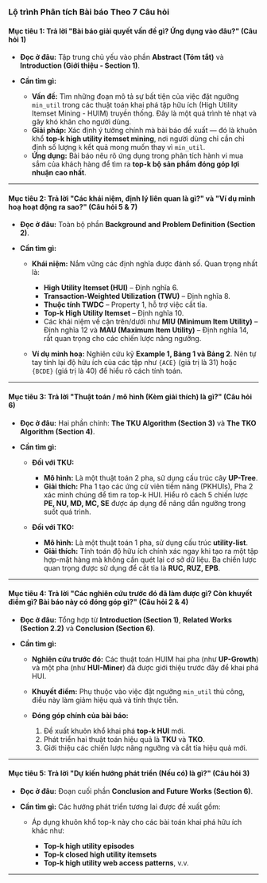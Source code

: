 ### **Lộ trình Phân tích Bài báo Theo 7 Câu hỏi**

#### **Mục tiêu 1: Trả lời "Bài báo giải quyết vấn đề gì? Ứng dụng vào đâu?" (Câu hỏi 1)**

* **Đọc ở đâu:** Tập trung chủ yếu vào phần **Abstract (Tóm tắt)** và **Introduction (Giới thiệu - Section 1)**.
* **Cần tìm gì:**

  * **Vấn đề:** Tìm những đoạn mô tả sự bất tiện của việc đặt ngưỡng `min_util` trong các thuật toán khai phá tập hữu ích (High Utility Itemset Mining - HUIM) truyền thống. Đây là một quá trình tẻ nhạt và gây khó khăn cho người dùng.
  * **Giải pháp:** Xác định ý tưởng chính mà bài báo đề xuất — đó là khuôn khổ **top-k high utility itemset mining**, nơi người dùng chỉ cần chỉ định số lượng `k` kết quả mong muốn thay vì `min_util`.
  * **Ứng dụng:** Bài báo nêu rõ ứng dụng trong phân tích hành vi mua sắm của khách hàng để tìm ra **top-k bộ sản phẩm đóng góp lợi nhuận cao nhất**.

---

#### **Mục tiêu 2: Trả lời "Các khái niệm, định lý liên quan là gì?" và "Ví dụ minh hoạ hoạt động ra sao?" (Câu hỏi 5 & 7)**

* **Đọc ở đâu:** Toàn bộ phần **Background and Problem Definition (Section 2)**.
* **Cần tìm gì:**

  * **Khái niệm:** Nắm vững các định nghĩa được đánh số. Quan trọng nhất là:

    * **High Utility Itemset (HUI)** – Định nghĩa 6.
    * **Transaction-Weighted Utilization (TWU)** – Định nghĩa 8.
    * **Thuộc tính TWDC** – Property 1, hỗ trợ việc cắt tỉa.
    * **Top-k High Utility Itemset** – Định nghĩa 10.
    * Các khái niệm về cận trên/dưới như **MIU (Minimum Item Utility)** – Định nghĩa 12 và **MAU (Maximum Item Utility)** – Định nghĩa 14, rất quan trọng cho các chiến lược nâng ngưỡng.
  * **Ví dụ minh hoạ:** Nghiên cứu kỹ **Example 1, Bảng 1 và Bảng 2**. Nên tự tay tính lại độ hữu ích của các tập như `{ACE}` (giá trị là 31) hoặc `{BCDE}` (giá trị là 40) để hiểu rõ cách tính toán.

---

#### **Mục tiêu 3: Trả lời "Thuật toán / mô hình (Kèm giải thích) là gì?" (Câu hỏi 6)**

* **Đọc ở đâu:** Hai phần chính: **The TKU Algorithm (Section 3)** và **The TKO Algorithm (Section 4)**.
* **Cần tìm gì:**

  * **Đối với TKU:**

    * **Mô hình:** Là một thuật toán 2 pha, sử dụng cấu trúc cây **UP-Tree**.
    * **Giải thích:** Pha 1 tạo các ứng cử viên tiềm năng (PKHUIs), Pha 2 xác minh chúng để tìm ra top-k HUI. Hiểu rõ cách 5 chiến lược **PE, NU, MD, MC, SE** được áp dụng để nâng dần ngưỡng trong suốt quá trình.
  * **Đối với TKO:**

    * **Mô hình:** Là một thuật toán 1 pha, sử dụng cấu trúc **utility-list**.
    * **Giải thích:** Tính toán độ hữu ích chính xác ngay khi tạo ra một tập hợp-mặt hàng mà không cần quét lại cơ sở dữ liệu. Ba chiến lược quan trọng được sử dụng để cắt tỉa là **RUC, RUZ, EPB**.

---

#### **Mục tiêu 4: Trả lời "Các nghiên cứu trước đó đã làm được gì? Còn khuyết điểm gì? Bài báo này có đóng góp gì?" (Câu hỏi 2 & 4)**

* **Đọc ở đâu:** Tổng hợp từ **Introduction (Section 1)**, **Related Works (Section 2.2)** và **Conclusion (Section 6)**.
* **Cần tìm gì:**

  * **Nghiên cứu trước đó:** Các thuật toán HUIM hai pha (như **UP-Growth**) và một pha (như **HUI-Miner**) đã được giới thiệu trước đây để khai phá HUI.
  * **Khuyết điểm:** Phụ thuộc vào việc đặt ngưỡng `min_util` thủ công, điều này làm giảm hiệu quả và tính thực tiễn.
  * **Đóng góp chính của bài báo:**

    1. Đề xuất khuôn khổ khai phá **top-k HUI** mới.
    2. Phát triển hai thuật toán hiệu quả là **TKU** và **TKO**.
    3. Giới thiệu các chiến lược nâng ngưỡng và cắt tỉa hiệu quả mới.

---

#### **Mục tiêu 5: Trả lời "Dự kiến hướng phát triển (Nếu có) là gì?" (Câu hỏi 3)**

* **Đọc ở đâu:** Đoạn cuối phần **Conclusion and Future Works (Section 6)**.
* **Cần tìm gì:** Các hướng phát triển tương lai được đề xuất gồm:

  * Áp dụng khuôn khổ top-k này cho các bài toán khai phá hữu ích khác như:

    * **Top-k high utility episodes**
    * **Top-k closed high utility itemsets**
    * **Top-k high utility web access patterns**, v.v.

---
